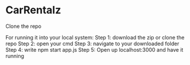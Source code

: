 # CarRentalz

Clone the repo

For running it into your local system:
  Step 1: download the zip or clone the repo
  Step 2: open your cmd
  Step 3: navigate to your downloaded folder
  Step 4: write npm start app.js
  Step 5: Open up localhost:3000 and have it running
  
